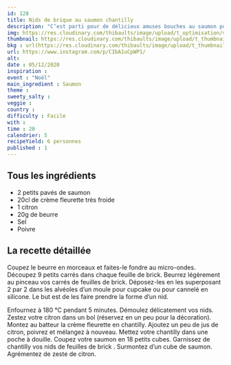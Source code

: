```yaml
---
id: 128
title: Nids de brique au saumon chantilly
description: "C’est parti pour de délicieux amuses bouches au saumon pour ravir vos invités !"
img: https://res.cloudinary.com/thibaults/image/upload/t_optimisation/v1607162396/Recipes/20201205_amuses_bouches_saumon.jpg
thumbnail: https://res.cloudinary.com/thibaults/image/upload/t_thumbnail_josie/v1607162396/Recipes/20201205_amuses_bouches_saumon.jpg
bkg : url(https://res.cloudinary.com/thibaults/image/upload/t_thumbnail_josie/v1607162396/Recipes/20201205_amuses_bouches_saumon.jpg)
url: https://www.instagram.com/p/CIbA1uCpWP1/
alt: 
date : 05/12/2020
inspiration : 
event : "Noël"
main_ingredient : Saumon
theme : 
sweety_salty : 
veggie : 
country :
difficulty : Facile
with : 
time : 20
calendrier: 5
recipeYield: 6 personnes
published : 1
---
```


## Tous les ingrédients
 - 2 petits pavés de saumon
 - 20cl de crème fleurette très froide
 - 1 citron 
 - 20g de beurre
 - Sel
 - Poivre

## La recette détaillée
Coupez le beurre en morceaux et faites-le fondre au micro-ondes. Découpez 9 petits carrés dans chaque feuille de brick. Beurrez légèrement au pinceau vos carrés de feuilles de brick. Déposez-les en les superposant 2 par 2 dans les alvéoles d’un moule pour cupcake ou pour cannelé en silicone. Le but est de les faire prendre la forme d’un nid. 

Enfournez à 180 °C pendant 5 minutes. Démoulez délicatement vos nids. Zestez votre citron dans un bol (réservez en un peu pour la décoration). Montez au batteur la crème fleurette en chantilly. Ajoutez un peu de jus de citron, poivrez et mélangez à nouveau. Mettez votre chantilly dans une poche à douille. Coupez votre saumon en 18 petits cubes. Garnissez de chantilly vos nids de feuilles de brick . Surmontez d’un cube de saumon. Agrémentez de zeste de citron.